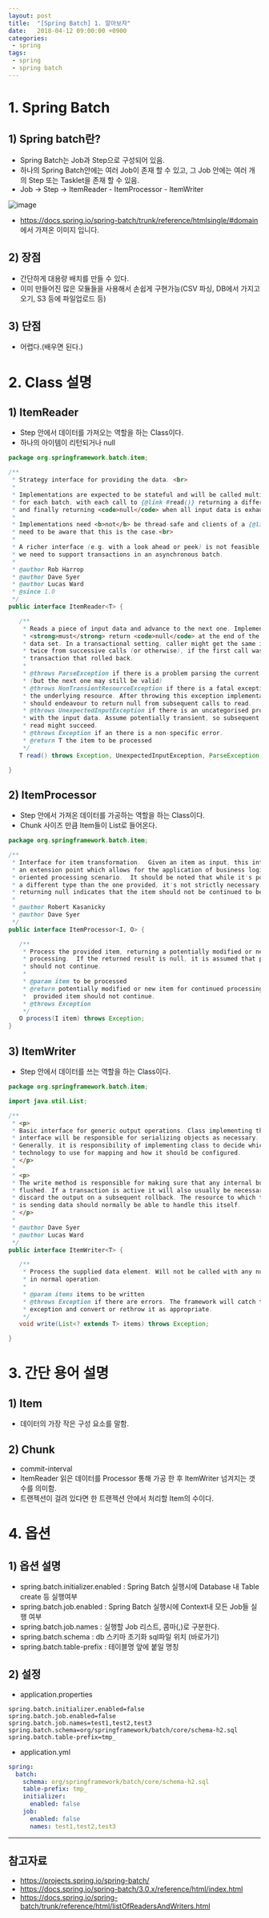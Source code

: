 ```yaml
---
layout: post
title:  "[Spring Batch] 1. 알아보자"
date:   2018-04-12 09:00:00 +0900
categories:
 - spring
tags: 
 - spring
 - spring batch
---
```

# 1. Spring Batch
## 1) Spring batch란? 
- Spring Batch는 Job과 Step으로 구성되어 있음.
- 하나의 Spring Batch안에는 여러 Job이 존재 할 수 있고, 그 Job 안에는 여러 개의 Step 또는 Tasklet을 존재 할 수 있음.
- Job -> Step -> ItemReader - ItemProcessor - ItemWriter

![image](https://user-images.githubusercontent.com/13219787/61384585-df617d80-a8eb-11e9-9bb6-3ef8612a7741.png)

- https://docs.spring.io/spring-batch/trunk/reference/htmlsingle/#domain 에서 가져온 이미지 입니다.

## 2) 장점
- 간단하게 대용량 배치를 만들 수 있다.
- 이미 만들어진 많은 모듈들을 사용해서 손쉽게 구현가능(CSV 파싱, DB에서 가지고 오기, S3 등에 파일업로드 등)

## 3) 단점
- 어렵다.(배우면 된다.)

# 2. Class 설명
## 1) ItemReader
- Step 안에서 데이터를 가져오는 역할을 하는 Class이다.
- 하나의 아이템이 리턴되거나 null

```java
package org.springframework.batch.item;

/**
 * Strategy interface for providing the data. <br>
 * 
 * Implementations are expected to be stateful and will be called multiple times
 * for each batch, with each call to {@link #read()} returning a different value
 * and finally returning <code>null</code> when all input data is exhausted.<br>
 * 
 * Implementations need <b>not</b> be thread-safe and clients of a {@link ItemReader}
 * need to be aware that this is the case.<br>
 * 
 * A richer interface (e.g. with a look ahead or peek) is not feasible because
 * we need to support transactions in an asynchronous batch.
 * 
 * @author Rob Harrop
 * @author Dave Syer
 * @author Lucas Ward
 * @since 1.0
 */
public interface ItemReader<T> {

   /**
    * Reads a piece of input data and advance to the next one. Implementations
    * <strong>must</strong> return <code>null</code> at the end of the input
    * data set. In a transactional setting, caller might get the same item
    * twice from successive calls (or otherwise), if the first call was in a
    * transaction that rolled back.
    * 
    * @throws ParseException if there is a problem parsing the current record
    * (but the next one may still be valid)
    * @throws NonTransientResourceException if there is a fatal exception in
    * the underlying resource. After throwing this exception implementations
    * should endeavour to return null from subsequent calls to read.
    * @throws UnexpectedInputException if there is an uncategorised problem
    * with the input data. Assume potentially transient, so subsequent calls to
    * read might succeed.
    * @throws Exception if an there is a non-specific error.
    * @return T the item to be processed
    */
   T read() throws Exception, UnexpectedInputException, ParseException, NonTransientResourceException;

}
```

## 2) ItemProcessor
- Step 안에서 가져온 데이터를 가공하는 역할을 하는 Class이다.
- Chunk 사이즈 만큼 Item들이 List로 들어온다.

```java
package org.springframework.batch.item;

/**
 * Interface for item transformation.  Given an item as input, this interface provides
 * an extension point which allows for the application of business logic in an item 
 * oriented processing scenario.  It should be noted that while it's possible to return
 * a different type than the one provided, it's not strictly necessary.  Furthermore, 
 * returning null indicates that the item should not be continued to be processed.
 *  
 * @author Robert Kasanicky
 * @author Dave Syer
 */
public interface ItemProcessor<I, O> {

   /**
    * Process the provided item, returning a potentially modified or new item for continued
    * processing.  If the returned result is null, it is assumed that processing of the item
    * should not continue.
    * 
    * @param item to be processed
    * @return potentially modified or new item for continued processing, null if processing of the 
    *  provided item should not continue.
    * @throws Exception
    */
   O process(I item) throws Exception;
}

```

## 3) ItemWriter
- Step 안에서 데이터를 쓰는 역할을 하는 Class이다.

```java
package org.springframework.batch.item;

import java.util.List;

/**
 * <p>
 * Basic interface for generic output operations. Class implementing this
 * interface will be responsible for serializing objects as necessary.
 * Generally, it is responsibility of implementing class to decide which
 * technology to use for mapping and how it should be configured.
 * </p>
 * 
 * <p>
 * The write method is responsible for making sure that any internal buffers are
 * flushed. If a transaction is active it will also usually be necessary to
 * discard the output on a subsequent rollback. The resource to which the writer
 * is sending data should normally be able to handle this itself.
 * </p>
 * 
 * @author Dave Syer
 * @author Lucas Ward
 */
public interface ItemWriter<T> {

   /**
    * Process the supplied data element. Will not be called with any null items
    * in normal operation.
    *
    * @param items items to be written
    * @throws Exception if there are errors. The framework will catch the
    * exception and convert or rethrow it as appropriate.
    */
   void write(List<? extends T> items) throws Exception;

}
```

# 3. 간단 용어 설명
## 1) Item 
- 데이터의 가장 작은 구성 요소를 말함.

## 2) Chunk
- commit-interval
- ItemReader 읽은 데이터를 Processor 통해 가공 한 후 ItemWriter 넘겨지는 갯수를 의미함.
- 트랜젝션이 걸려 있다면 한 트랜젝션 안에서 처리할 Item의 수이다.

# 4. 옵션
## 1) 옵션 설명
- spring.batch.initializer.enabled : Spring Batch 실행시에 Database 내 Table create 등 실행여부
- spring.batch.job.enabled : Spring Batch 실행시에 Context내 모든 Job들 실행 여부
- spring.batch.job.names : 실행할 Job 리스트, 콤마(,)로 구분한다.
- spring.batch.schema : db 스키마 초기화 sql파일 위치 (바로가기)
- spring.batch.table-prefix : 테이블명 앞에 붙일 명칭

## 2) 설정
- application.properties

```properties
spring.batch.initializer.enabled=false
spring.batch.job.enabled=false
spring.batch.job.names=test1,test2,test3
spring.batch.schema=org/springframework/batch/core/schema-h2.sql
spring.batch.table-prefix=tmp_
```
  
- application.yml

```yaml
spring:
  batch:
    schema: org/springframework/batch/core/schema-h2.sql
    table-prefix: tmp_
    initializer:
      enabled: false
    job:
      enabled: false
      names: test1,test2,test3
```
  
---
## 참고자료
- https://projects.spring.io/spring-batch/
- https://docs.spring.io/spring-batch/3.0.x/reference/html/index.html
- https://docs.spring.io/spring-batch/trunk/reference/html/listOfReadersAndWriters.html
